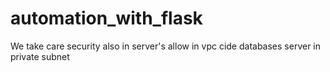 # automation_with_flask
We take care security also in server's allow in vpc cide 
databases server in private subnet